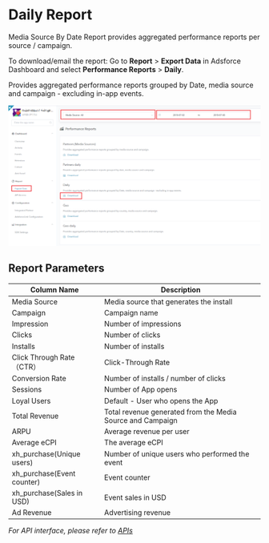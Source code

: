 # Daily Report

Media Source By Date Report provides aggregated performance reports per source / campaign. 

To download/email the report: Go to **Report** > **Export Data** in Adsforce Dashboard and select **Performance Reports** > **Daily**.

Provides aggregated performance reports grouped by Date, media source and campaign - excluding in-app events.

![daily-reporting](daily-reporting.png)



## Report Parameters

| Column Name                | Description                                                |
| -------------------------- | ---------------------------------------------------------- |
| Media Source               | Media source that generates the install                    |
| Campaign                   | Campaign name                                              |
| Impression                 | Number of impressions                                      |
| Clicks                     | Number of clicks                                           |
| Installs                   | Number of installs                                         |
| Click Through Rate（CTR）  | Click-Through Rate                                         |
| Conversion Rate            | Number of installs / number of clicks                      |
| Sessions                   | Number of App opens                                        |
| Loyal Users                | Default - User who opens the App                           |
| Total Revenue              | Total revenue generated from the Media Source and Campaign |
| ARPU                       | Average revenue per user                                   |
| Average eCPI               | The average eCPI                                           |
| xh_purchase(Unique users)  | Number of unique users who performed the event             |
| xh_purchase(Event counter) | Event counter                                              |
| xh_purchase(Sales in USD)  | Event sales in USD                                         |
| Ad Revenue                 | Advertising revenue                                        |

*For API interface, please refer to [APIs](../../../APIs/README.md)*

